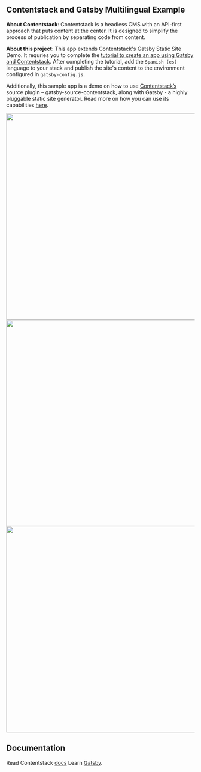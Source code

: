 ## Contentstack and Gatsby Multilingual Example

**About Contentstack**: Contentstack is a headless CMS with an API-first approach that puts content at the center. It is designed to simplify the process of publication by separating code from content.

**About this project**: This app extends Contentstack's Gatsby Static Site Demo. It requries you to complete the [tutorial to create an app using Gatsby and Contentstack](https://www.contentstack.com/docs/developers/sample-apps/build-a-sample-website-using-gatsby-and-contentstack). After completing the tutorial, add the `Spanish (es)` language to your stack and publish the site's content to the environment configured in `gatsby-config.js`.

Additionally, this sample app is a demo on how to use [Contentstack’s](https://www.contentstack.com/docs) source plugin – gatsby-source-contentstack, along with Gatsby - a highly pluggable static site generator. Read more on how you can use its capabilities [here](https://github.com/contentstack/gatsby-source-contentstack).

<img src='https://images.contentstack.io/v3/assets/bltf2fb14dd3176c6f6/blt641d522ab969f3f4/5b91fc5a4133515c5c1f2ae9/download' width='650' height='550'/>
<img src='https://images.contentstack.io/v3/assets/bltf2fb14dd3176c6f6/blt77db5af1bb86f092/5b91fc74884dfd197f6a3ca4/download' width='650' height='550'/>
<img src='https://images.contentstack.io/v3/assets/bltf2fb14dd3176c6f6/bltae0e68489b07b675/5b91fc8a1e3e32257c11a516/download' width='650' height='550'/>
 
## Documentation
 
Read Contentstack [docs](https://www.contentstack.com/docs)
Learn [Gatsby](https://www.gatsbyjs.org/docs/).